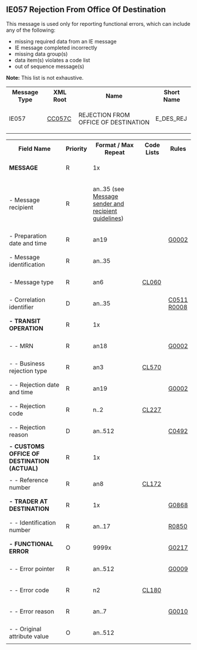 ## IE057 Rejection From Office Of Destination

This message is used only for reporting functional errors, which can include any of the following:

- missing required data from an IE message
- IE message completed incorrectly
- missing data group(s)
- data item(s) violates a code list
- out of sequence message(s)

**Note:** This list is not exhaustive.

<table cellspacing="0">
<tr>
<th>
   Message Type
  </th>
<th>
   XML Root
  </th>
<th>
   Name
  </th>
<th>
   Short Name
  </th>
</tr>
<tr>
<td>
<p class="s3">
    IE057
   </p>
</td>
<td>
<a href="https://github.com/hmrc/transit-movements-validator/blob/main/conf/xsd/cc057c.xsd">
    CC057C
   </a>
</td>
<td>
<p class="s3">
    REJECTION FROM OFFICE OF DESTINATION
   </p>
</td>
<td>
   E_DES_REJ
  </td>
</tr>
</table>
<table>
<tr>
<th>
   Field Name
  </th>
<th>
   Priority
  </th>
<th>
   Format / Max Repeat
  </th>
<th>
   Code Lists
  </th>
<th>
   Rules
  </th>
</tr>
<tr>
<td><b>
   MESSAGE
  </b></td>
<td>
<p class="s4">
    R
   </p>
</td>
<td>
<p class="s4">
    1x
   </p>
</td>
<td rowspan="1">
</td>
<td>
</td>
</tr>
<tr>
<td>
   - Message recipient
  </td>
<td>
<p class="s4">
    R
   </p>
</td>
<td>
<p class="s4">
    an..35 (see <a href="https://developer.service.hmrc.gov.uk/guides/excise-movement-control-system-api-tis/#message-sender-and-recipient-guidelines">Message sender and recipient guidelines</a>)
   </p>
</td>
<td>
</td>
<td>
</td>
</tr>
<tr>
<td>
   - Preparation date and time
  </td>
<td>
<p class="s4">
    R
   </p>
</td>
<td>
<p class="s4">
    an19
   </p>
</td>
<td>
</td>
<td>
<a href="rules-g.html#g0002">
    G0002
   </a>
<div>
</div>
</td>
</tr>
<tr>
<td>
   - Message identification
  </td>
<td>
<p class="s4">
    R
   </p>
</td>
<td>
<p class="s4">
    an..35
   </p>
</td>
<td>
</td>
<td>
</td>
</tr>
<tr>
<td>
   - Message type
  </td>
<td>
<p class="s4">
    R
   </p>
</td>
<td>
<p class="s4">
    an6
   </p>
</td>
<td>
<p class="s4">
    <a href="https://ec.europa.eu/taxation_customs/dds2/rd/compressed_file/data_download/RD_NCTS-P5_MessageTypes.zip">CL060</a>
   </p>
</td>
<td>
</td>
</tr>
<tr>
<td>
   - Correlation identifier
  </td>
<td>
<p class="s4">
    D
   </p>
</td>
<td>
<p class="s4">
    an..35
   </p>
</td>
<td>
</td>
<td>
<a href="rules-c.html#c0511">
    C0511
   </a>
<div>
</div>
<a href="rules-r.html#r0008">
    R0008
   </a>
<div>
</div>
</td>
</tr>
<tr>
<td><b>
   - TRANSIT OPERATION
  </b></td>
<td>
<p class="s4">
    R
   </p>
</td>
<td>
<p class="s4">
    1x
   </p>
</td>
<td>
</td>
<td>
</td>
</tr>
<tr>
<td>
   - - MRN
  </td>
<td>
<p class="s4">
    R
   </p>
</td>
<td>
<p class="s4">
    an18
   </p>
</td>
<td>
</td>
<td>
<a href="rules-g.html#g0002">
    G0002
   </a>
<div>
</div>
</td>
</tr>
<tr>
<td>
   - - Business rejection type
  </td>
<td>
<p class="s4">
    R
   </p>
</td>
<td>
<p class="s4">
    an3
   </p>
</td>
<td>
<p class="s4">
<a href="https://ec.europa.eu/taxation_customs/dds2/rd/compressed_file/data_download/RD_NCTS-P5_BusinessRejectionTypeDesExt.zip">CL570</a>
</p>
</td>
<td>
</td>
</tr>
<tr>
<td>
   - - Rejection date and time
  </td>
<td>
<p class="s4">
    R
   </p>
</td>
<td>
<p class="s4">
    an19
   </p>
</td>
<td>
</td>
<td>
<a href="rules-g.html#g0002">
    G0002
   </a>
<div>
</div>
</td>
</tr>
<tr>
<td>
   - - Rejection code
  </td>
<td>
<p class="s4">
    R
   </p>
</td>
<td>
<p class="s4">
    n..2
   </p>
</td>
<td>
<p class="s4">
<a href="https://ec.europa.eu/taxation_customs/dds2/rd/compressed_file/data_download/RD_NCTS-P5_RejectionCodeDestinationExit.zip"><a href="https://ec.europa.eu/taxation_customs/dds2/rd/compressed_file/data_download/RD_NCTS-P5_RejectionCodeDepartureExport.zip">CL227</a></a>
</p>
</td>
<td>
</td>
</tr>
<tr>
<td>
   - - Rejection reason
  </td>
<td>
<p class="s4">
    D
   </p>
</td>
<td>
<p class="s4">
    an..512
   </p>
</td>
<td>
</td>
<td>
<a href="rules-c.html#c0492">
    C0492
   </a>
<div>
</div>
</td>
</tr>
<tr>
<td><b>
   - CUSTOMS OFFICE OF DESTINATION (ACTUAL)
  </b></td>
<td>
<p class="s4">
    R
   </p>
</td>
<td>
<p class="s4">
    1x
   </p>
</td>
<td>
</td>
<td>
</td>
</tr>
<tr>
<td>
   - - Reference number
  </td>
<td>
<p class="s4">
    R
   </p>
</td>
<td>
<p class="s4">
    an8
   </p>
</td>
<td>
<p class="s4">
<a href="https://ec.europa.eu/taxation_customs/dds2/rd/compressed_file/data_download/RD_NCTS-P5_CustomsOfficeDestination.zip">CL172</a>
</p>
</td>
<td>
</td>
</tr>
<tr>
<td><b>
   - TRADER AT DESTINATION
  </b></td>
<td>
<p class="s4">
    R
   </p>
</td>
<td>
<p class="s4">
    1x
   </p>
</td>
<td>
</td>
<td>
<a href="rules-g.html#g0868">
    G0868
   </a>
<div>
</div>
</td>
</tr>
<tr>
<td>
   - - Identification number
  </td>
<td>
<p class="s4">
    R
   </p>
</td>
<td>
<p class="s4">
    an..17
   </p>
</td>
<td>
</td>
<td>
<a href="rules-r.html#r0850">
    R0850
   </a>
<div>
</div>
</td>
</tr>
<tr>
<td><b>
   - FUNCTIONAL ERROR
  </b></td>
<td>
<p class="s4">
    O
   </p>
</td>
<td>
<p class="s4">
    9999x
   </p>
</td>
<td>
</td>
<td>
<a href="rules-g.html#g0217">
    G0217
   </a>
<div>
</div>
</td>
</tr>
<tr>
<td>
   - - Error pointer
  </td>
<td>
<p class="s4">
    R
   </p>
</td>
<td>
<p class="s4">
    an..512
   </p>
</td>
<td>
</td>
<td>
<a href="rules-g.html#g0009">
    G0009
   </a>
<div>
</div>
</td>
</tr>
<tr>
<td>
   - - Error code
  </td>
<td>
<p class="s4">
    R
   </p>
</td>
<td>
<p class="s4">
    n2
   </p>
</td>
<td>
<p class="s4">
<a href="https://ec.europa.eu/taxation_customs/dds2/rd/compressed_file/data_download/RD_NCTS-P5_FunctionalErrorCodesIeCA.zip">CL180</a>
</p>
</td>
<td>
</td>
</tr>
<tr>
<td>
   - - Error reason
  </td>
<td>
<p class="s4">
    R
   </p>
</td>
<td>
<p class="s4">
    an..7
   </p>
</td>
<td>
</td>
<td>
<a href="rules-g.html#g0010">
    G0010
   </a>
<div>
</div>
</td>
</tr>
<tr>
<td>
   - - Original attribute value
  </td>
<td>
<p class="s4">
    O
   </p>
</td>
<td>
<p class="s4">
    an..512
   </p>
</td>
<td>
</td>
<td>
</td>
</tr>
</table>